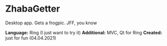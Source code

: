 # ZhabaGetter  
  
Desktop app. Gets a frogpic. JFF, you know   
  
**Language:** Ring (I just want to try it)
**Additional:** MVC, Qt for Ring
**Created:** just for fun (04.04.2021)
